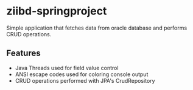 # ziibd-springproject
Simple application that fetches data from oracle database and performs CRUD operations.
## Features
* Java Threads used for field value control
* ANSI escape codes used for coloring console output
* CRUD operations performed with JPA's CrudRepository
